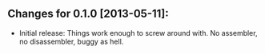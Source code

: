 ## Changes for 0.1.0 [2013-05-11]:

* Initial release: Things work enough to screw around with.
  No assembler, no disassembler, buggy as hell.
